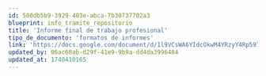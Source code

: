 ```yaml
---
id: 500db5b9-3929-403e-abca-7b30737702a3
blueprint: info_tramite_repositorio
title: 'Informe final de trabajo profesional'
tipo_de_documento: 'formatos de informes'
link: 'https://docs.google.com/document/d/1l9VCsWA6YIdcOkwM4YRzyY4Rp59789rS/edit?usp=drive_link&ouid=115142632749044065793&rtpof=true&sd=true'
updated_by: 06ac68ab-d29f-41e9-9b9a-dd4da3996484
updated_at: 1740410165
---
```

